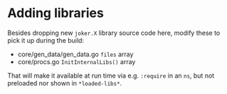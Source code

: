 # Adding libraries

Besides dropping new `joker.X` library source code here, modify these to pick it up during the build:

* core/gen\_data/gen\_data.go `files` array
* core/procs.go `InitInternalLibs()` array

That will make it available at run time via e.g. `:require` in an `ns`, but not preloaded nor shown in `*loaded-libs*`.

